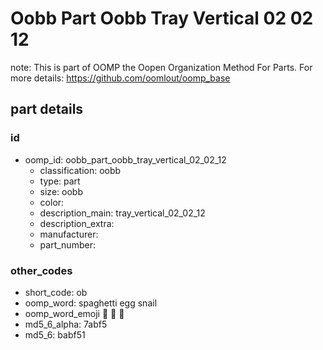 # Oobb Part Oobb Tray Vertical 02 02 12  

note: This is part of OOMP the Oopen Organization Method For Parts. For more details: https://github.com/oomlout/oomp_base

##  part details





### id
* oomp_id: oobb_part_oobb_tray_vertical_02_02_12
  * classification: oobb
  * type: part
  * size: oobb
  * color: 
  * description_main: tray_vertical_02_02_12
  * description_extra: 
  * manufacturer: 
  * part_number: 

### other_codes
* short_code: ob
* oomp_word: spaghetti egg snail
* oomp_word_emoji :spaghetti: :egg: :snail:
* md5_6_alpha: 7abf5
* md5_6: babf51